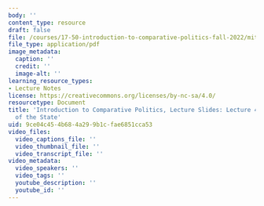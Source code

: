 ```yaml
---
body: ''
content_type: resource
draft: false
file: /courses/17-50-introduction-to-comparative-politics-fall-2022/mit17_50f22_lec4.pdf
file_type: application/pdf
image_metadata:
  caption: ''
  credit: ''
  image-alt: ''
learning_resource_types:
- Lecture Notes
license: https://creativecommons.org/licenses/by-nc-sa/4.0/
resourcetype: Document
title: 'Introduction to Comparative Politics, Lecture Slides: Lecture 4, Boundaries
  of the State'
uid: 9ce04c45-4b68-4a29-9b1c-fae6851cca53
video_files:
  video_captions_file: ''
  video_thumbnail_file: ''
  video_transcript_file: ''
video_metadata:
  video_speakers: ''
  video_tags: ''
  youtube_description: ''
  youtube_id: ''
---
```

